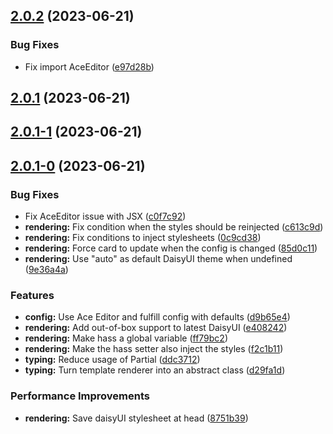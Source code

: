 ## [2.0.2](https://github.com/usernein/tailwindcss-template-card/compare/v2.0.1...v2.0.2) (2023-06-21)


### Bug Fixes

* Fix import AceEditor ([e97d28b](https://github.com/usernein/tailwindcss-template-card/commit/e97d28bd0cc40a99c694d549559f5e362aa92d8e))



## [2.0.1](https://github.com/usernein/tailwindcss-template-card/compare/v2.0.1-1...v2.0.1) (2023-06-21)



## [2.0.1-1](https://github.com/usernein/tailwindcss-template-card/compare/v2.0.1-0...v2.0.1-1) (2023-06-21)



## [2.0.1-0](https://github.com/usernein/tailwindcss-template-card/compare/ff79bc280bde00b92d097632c766560a492dc739...v2.0.1-0) (2023-06-21)


### Bug Fixes

* Fix AceEditor issue with JSX ([c0f7c92](https://github.com/usernein/tailwindcss-template-card/commit/c0f7c92fb8f3c7cf0d09431da1cdb16949a02fbc))
* **rendering:** Fix condition when the styles should be reinjected ([c613c9d](https://github.com/usernein/tailwindcss-template-card/commit/c613c9dbb777ca97868cd3a25e5a7d5cf96d7274))
* **rendering:** Fix conditions to inject stylesheets ([0c9cd38](https://github.com/usernein/tailwindcss-template-card/commit/0c9cd3838c026855a98a8489ba9e9d0459d91664))
* **rendering:** Force card to update when the config is changed ([85d0c11](https://github.com/usernein/tailwindcss-template-card/commit/85d0c1146a9a68d6c109895e9ad844ed764bd996))
* **rendering:** Use "auto" as default DaisyUI theme when undefined ([9e36a4a](https://github.com/usernein/tailwindcss-template-card/commit/9e36a4aba29c7c811c78c597588b8bd0c7ba408a))


### Features

* **config:** Use Ace Editor and fulfill config with defaults ([d9b65e4](https://github.com/usernein/tailwindcss-template-card/commit/d9b65e4faeb1a6d67d0837991059c1bbea963342))
* **rendering:** Add out-of-box support to latest DaisyUI ([e408242](https://github.com/usernein/tailwindcss-template-card/commit/e40824269be04c5f5edfe53a8b3acbff5aaadeeb))
* **rendering:** Make hass a global variable ([ff79bc2](https://github.com/usernein/tailwindcss-template-card/commit/ff79bc280bde00b92d097632c766560a492dc739))
* **rendering:** Make the hass setter also inject the styles ([f2c1b11](https://github.com/usernein/tailwindcss-template-card/commit/f2c1b1132e2e6d9ae45386b7078c1e68952d33b3))
* **typing:** Reduce usage of Partial<ConfigState> ([ddc3712](https://github.com/usernein/tailwindcss-template-card/commit/ddc371224c303c1122aa2bece424ad6d6d3f3226))
* **typing:** Turn template renderer into an abstract class ([d29fa1d](https://github.com/usernein/tailwindcss-template-card/commit/d29fa1d15524e50358fbcb00a96c068af78c6cf7))


### Performance Improvements

* **rendering:** Save daisyUI stylesheet at head ([8751b39](https://github.com/usernein/tailwindcss-template-card/commit/8751b39a79db4b5ebec8fc40870b46736c4cb469))



